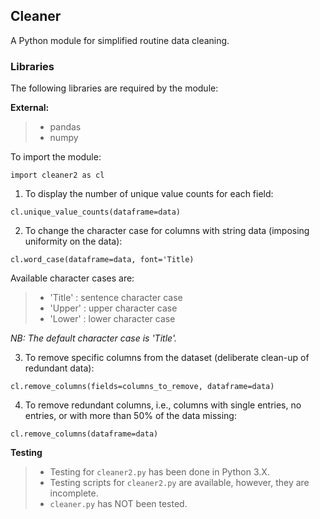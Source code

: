 ## Cleaner

A Python module for simplified routine data cleaning.

### Libraries

The following libraries are required by the module:

**External:**
>- pandas
>- numpy

To import the module:

`import cleaner2 as cl`

1. To display the number of unique value counts for each field:

`cl.unique_value_counts(dataframe=data)`

2. To change the character case for columns with string data (imposing uniformity on the data):

`cl.word_case(dataframe=data, font='Title)`

   Available character cases are:
   >- 'Title' : sentence character case
   >- 'Upper' : upper character case
   >- 'Lower' : lower character case

_NB: The default character case is 'Title'._

3. To remove specific columns from the dataset (deliberate clean-up of redundant data):

`cl.remove_columns(fields=columns_to_remove, dataframe=data)`

4. To remove redundant columns, i.e., columns with single entries, no entries, or with more than 50% of the data missing:

`cl.remove_columns(dataframe=data)`

**Testing**
>- Testing for `cleaner2.py` has been done in Python 3.X. 
>- Testing scripts for `cleaner2.py` are available, however, they are incomplete.
>- `cleaner.py` has NOT been tested.
